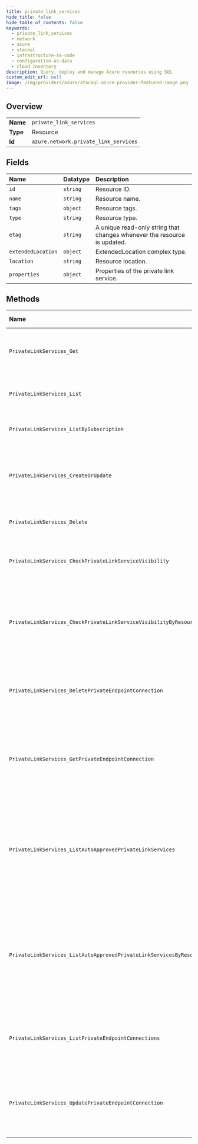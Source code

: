 ```yaml
---
title: private_link_services
hide_title: false
hide_table_of_contents: false
keywords:
  - private_link_services
  - network
  - azure    
  - stackql
  - infrastructure-as-code
  - configuration-as-data
  - cloud inventory
description: Query, deploy and manage Azure resources using SQL
custom_edit_url: null
image: /img/providers/azure/stackql-azure-provider-featured-image.png
---
```

  
    

## Overview
<table><tbody>
<tr><td><b>Name</b></td><td><code>private_link_services</code></td></tr>
<tr><td><b>Type</b></td><td>Resource</td></tr>
<tr><td><b>Id</b></td><td><code>azure.network.private_link_services</code></td></tr>
</tbody></table>

## Fields
| Name | Datatype | Description |
|:-----|:---------|:------------|
| `id` | `string` | Resource ID. |
| `name` | `string` | Resource name. |
| `tags` | `object` | Resource tags. |
| `type` | `string` | Resource type. |
| `etag` | `string` | A unique read-only string that changes whenever the resource is updated. |
| `extendedLocation` | `object` | ExtendedLocation complex type. |
| `location` | `string` | Resource location. |
| `properties` | `object` | Properties of the private link service. |
## Methods
| Name | Accessible by | Required Params | Description |
|:-----|:--------------|:----------------|:------------|
| `PrivateLinkServices_Get` | `SELECT` | `resourceGroupName, serviceName, subscriptionId` | Gets the specified private link service by resource group. |
| `PrivateLinkServices_List` | `SELECT` | `resourceGroupName, subscriptionId` | Gets all private link services in a resource group. |
| `PrivateLinkServices_ListBySubscription` | `SELECT` | `subscriptionId` | Gets all private link service in a subscription. |
| `PrivateLinkServices_CreateOrUpdate` | `INSERT` | `resourceGroupName, serviceName, subscriptionId` | Creates or updates an private link service in the specified resource group. |
| `PrivateLinkServices_Delete` | `DELETE` | `resourceGroupName, serviceName, subscriptionId` | Deletes the specified private link service. |
| `PrivateLinkServices_CheckPrivateLinkServiceVisibility` | `EXEC` | `location, subscriptionId` | Checks whether the subscription is visible to private link service. |
| `PrivateLinkServices_CheckPrivateLinkServiceVisibilityByResourceGroup` | `EXEC` | `location, resourceGroupName, subscriptionId` | Checks whether the subscription is visible to private link service in the specified resource group. |
| `PrivateLinkServices_DeletePrivateEndpointConnection` | `EXEC` | `peConnectionName, resourceGroupName, serviceName, subscriptionId` | Delete private end point connection for a private link service in a subscription. |
| `PrivateLinkServices_GetPrivateEndpointConnection` | `EXEC` | `peConnectionName, resourceGroupName, serviceName, subscriptionId` | Get the specific private end point connection by specific private link service in the resource group. |
| `PrivateLinkServices_ListAutoApprovedPrivateLinkServices` | `EXEC` | `location, subscriptionId` | Returns all of the private link service ids that can be linked to a Private Endpoint with auto approved in this subscription in this region. |
| `PrivateLinkServices_ListAutoApprovedPrivateLinkServicesByResourceGroup` | `EXEC` | `location, resourceGroupName, subscriptionId` | Returns all of the private link service ids that can be linked to a Private Endpoint with auto approved in this subscription in this region. |
| `PrivateLinkServices_ListPrivateEndpointConnections` | `EXEC` | `resourceGroupName, serviceName, subscriptionId` | Gets all private end point connections for a specific private link service. |
| `PrivateLinkServices_UpdatePrivateEndpointConnection` | `EXEC` | `peConnectionName, resourceGroupName, serviceName, subscriptionId` | Approve or reject private end point connection for a private link service in a subscription. |

